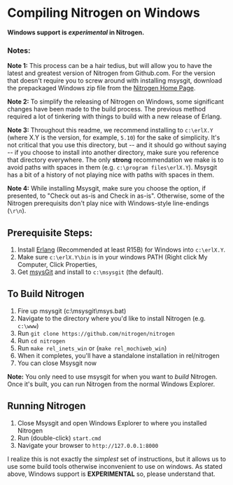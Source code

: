 # Compiling Nitrogen on Windows

**Windows support is *experimental* in Nitrogen.**

### Notes:

**Note 1:** This process can be a hair tedius, but will allow you to have the
latest and greatest version of Nitrogen from Github.com.  For the version that
doesn't require you to screw around with installing msysgit, download the
prepackaged Windows zip file from the [Nitrogen Home
Page](http://www.nitrogenproject.com).

**Note 2:** To simplify the releasing of Nitrogen on Windows, some significant
changes have been made to the build process. The previous method required a lot
of tinkering with things to build with a new release of Erlang.

**Note 3:** Throughout this readme, we recommend installing to `c:\erlX.Y`
(where X.Y is the version, for example, `5.10`) for the sake of simplicity.
It's not critical that you use this directory, but -- and it should go without
saying -- if you choose to install into another directory, make sure you
reference that directory everywhere.  The only **strong** recommendation we
make is to avoid paths with spaces in them (e.g.  `c:\program files\erlX.Y`).
Msysgit has a bit of a history of not playing nice with paths with spaces in
them.

**Note 4:** While installing Msysgit, make sure you choose the option, if
presented, to "Check out as-is and Check in as-is". Otherwise, some of the
Nitrogen prerequisits don't play nice with Windows-style line-endings (`\r\n`).

## Prerequisite Steps:

1. Install [Erlang](http://www.erlang.org/download.html) (Recommended at least
   R15B) for Windows into `c:\erlX.Y`.
2. Make sure `c:\erlX.Y\bin` is in your windows PATH (Right click My Computer,
   Click Properties, 
3. Get [msysGit](https://github.com/msysgit/msysgit/releases/download/Git-1.9.4-preview20140815/msysGit-netinstall-1.9.4-preview20140815.exe) and
   install to `c:\msysgit` (the default).

## To Build Nitrogen

1. Fire up msysgit (c:\msysgit\msys.bat)
2. Navigate to the directory where you'd like to install Nitrogen (e.g.
   `c:\www`)
3. Run `git clone https://github.com/nitrogen/nitrogen`
4. Run `cd nitrogen`
5. Run `make rel_inets_win` or (`make rel_mochiweb_win`)
6. When it completes, you'll have a standalone installation in rel/nitrogen
7. You can close Msysgit now

**Note:** You only need to use msysgit for when you want to *build* Nitrogen.
Once it's built, you can run Nitrogen from the normal Windows Explorer.

## Running Nitrogen

1. Close Msysgit and open Windows Explorer to where you installed Nitrogen
2. Run (double-click) `start.cmd`
3. Navigate your browser to `http://127.0.0.1:8000`


I realize this is not exactly the *simplest* set of instructions, but it allows
us to use some build tools otherwise inconvenient to use on windows.  As stated
above, Windows support is **EXPERIMENTAL** so, please understand that.
